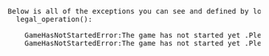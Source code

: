 <pre>
Below is all of the exceptions you can see and defined by locked_chess_game_module.py .
  legal_operation():
  <span style='background-colour:grey';>
    GameHasNotStartedError:The game has not started yet .Please start the game with 'game_start()'
    GameHasNotStartedError:The game has not started yet .Please start the game with 'example.game_start()' if you use 'import locked_chess_game_module as example' or 'game_start()' if you use 'from locked_chess_game_module import *' .
  </span>  
</pre>

